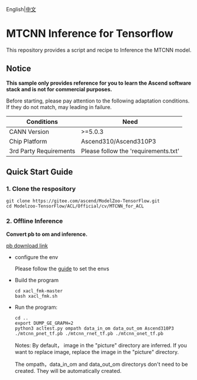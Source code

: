 English|[中文](README.md)

# MTCNN Inference for Tensorflow 

This repository provides a script and recipe to Inference the MTCNN model.

## Notice
**This sample only provides reference for you to learn the Ascend software stack and is not for commercial purposes.**

Before starting, please pay attention to the following adaptation conditions. If they do not match, may leading in failure.

| Conditions | Need |
| --- | --- |
| CANN Version | >=5.0.3 |
| Chip Platform| Ascend310/Ascend310P3 |
| 3rd Party Requirements| Please follow the 'requirements.txt' |

## Quick Start Guide

### 1. Clone the respository

```shell
git clone https://gitee.com/ascend/ModelZoo-TensorFlow.git
cd Modelzoo-TensorFlow/ACL/Official/cv/MTCNN_for_ACL
```


### 2. Offline Inference

**Convert pb to om and inference.**

  [pb download link](https://obs-9be7.obs.cn-east-2.myhuaweicloud.com/003_Atc_Models/modelzoo/Research/cv/MTCNN_for_ACL.zip)

- configure the env

  Please follow the [guide](https://gitee.com/ascend/ModelZoo-TensorFlow/wikis/02.%E7%A6%BB%E7%BA%BF%E6%8E%A8%E7%90%86%E6%A1%88%E4%BE%8B/Ascend%E5%B9%B3%E5%8F%B0%E6%8E%A8%E7%90%86%E7%8E%AF%E5%A2%83%E5%8F%98%E9%87%8F%E8%AE%BE%E7%BD%AE?sort_id=6458719) to set the envs

- Build the program

  ```
  cd xacl_fmk-master
  bash xacl_fmk.sh
  ```

- Run the program:

  ```
  cd ..
  export DUMP_GE_GRAPH=2
  python3 acltest.py ompath data_in_om data_out_om Ascend310P3 ./mtcnn_pnet_tf.pb ./mtcnn_rnet_tf.pb ./mtcnn_onet_tf.pb
  ```
  Notes: 
  By default， image in the "picture" directory are inferred. If you want to replace image, replace the image in the "picture" directory. 

  The ompath，data_in_om and data_out_om directorys don't need to be created. They will be automatically created.

